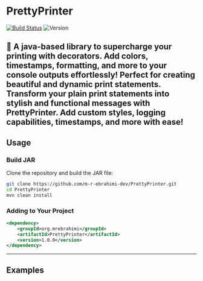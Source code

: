 # PrettyPrinter

[![Build Status](https://img.shields.io/badge/build-success-brightgreen)](https://github.com/m-r-ebrahimi-dev/PrettyPrinter.git)
![Version](https://img.shields.io/badge/version-1.0.0-blue)

📜 A java-based library to supercharge your printing with decorators. Add colors, timestamps, formatting, and more to your console outputs effortlessly! Perfect for creating beautiful and dynamic print statements.
Transform your plain print statements into stylish and functional messages with PrettyPrinter. Add custom styles, logging capabilities, timestamps, and more with ease!
---

## Usage

### Build JAR
Clone the repository and build the JAR file:

```bash
git clone https://github.com/m-r-ebrahimi-dev/PrettyPrinter.git
cd PrettyPrinter
mvn clean install
```

### Adding to Your Project
```xml
<dependency>
    <groupId>org.mrebrahimi</groupId>
    <artifactId>PrettyPrinter</artifactId>
    <version>1.0.0</version>
</dependency>
```

---
## Examples